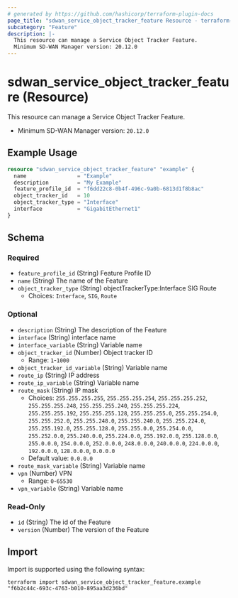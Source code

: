 ```yaml
---
# generated by https://github.com/hashicorp/terraform-plugin-docs
page_title: "sdwan_service_object_tracker_feature Resource - terraform-provider-sdwan"
subcategory: "Feature"
description: |-
  This resource can manage a Service Object Tracker Feature.
  Minimum SD-WAN Manager version: 20.12.0
---
```


# sdwan_service_object_tracker_feature (Resource)

This resource can manage a Service Object Tracker Feature.
  - Minimum SD-WAN Manager version: `20.12.0`

## Example Usage

```terraform
resource "sdwan_service_object_tracker_feature" "example" {
  name                = "Example"
  description         = "My Example"
  feature_profile_id  = "f6dd22c8-0b4f-496c-9a0b-6813d1f8b8ac"
  object_tracker_id   = 10
  object_tracker_type = "Interface"
  interface           = "GigabitEthernet1"
}
```

<!-- schema generated by tfplugindocs -->
## Schema

### Required

- `feature_profile_id` (String) Feature Profile ID
- `name` (String) The name of the Feature
- `object_tracker_type` (String) objectTrackerType:Interface SIG Route
  - Choices: `Interface`, `SIG`, `Route`

### Optional

- `description` (String) The description of the Feature
- `interface` (String) interface name
- `interface_variable` (String) Variable name
- `object_tracker_id` (Number) Object tracker ID
  - Range: `1`-`1000`
- `object_tracker_id_variable` (String) Variable name
- `route_ip` (String) IP address
- `route_ip_variable` (String) Variable name
- `route_mask` (String) IP mask
  - Choices: `255.255.255.255`, `255.255.255.254`, `255.255.255.252`, `255.255.255.248`, `255.255.255.240`, `255.255.255.224`, `255.255.255.192`, `255.255.255.128`, `255.255.255.0`, `255.255.254.0`, `255.255.252.0`, `255.255.248.0`, `255.255.240.0`, `255.255.224.0`, `255.255.192.0`, `255.255.128.0`, `255.255.0.0`, `255.254.0.0`, `255.252.0.0`, `255.240.0.0`, `255.224.0.0`, `255.192.0.0`, `255.128.0.0`, `255.0.0.0`, `254.0.0.0`, `252.0.0.0`, `248.0.0.0`, `240.0.0.0`, `224.0.0.0`, `192.0.0.0`, `128.0.0.0`, `0.0.0.0`
  - Default value: `0.0.0.0`
- `route_mask_variable` (String) Variable name
- `vpn` (Number) VPN
  - Range: `0`-`65530`
- `vpn_variable` (String) Variable name

### Read-Only

- `id` (String) The id of the Feature
- `version` (Number) The version of the Feature

## Import

Import is supported using the following syntax:

```shell
terraform import sdwan_service_object_tracker_feature.example "f6b2c44c-693c-4763-b010-895aa3d236bd"
```
